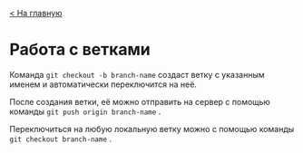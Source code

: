 [< На главную](./readme.md)
# Работа с ветками
Команда ``git checkout -b branch-name`` создаст ветку с указанным именем и автоматически переключится на неё.

После создания ветки, её можно отправить на сервер с помощью команды ``git push origin branch-name`` .

Переключиться на любую локальную ветку можно с помощью команды ``git checkout branch-name`` .